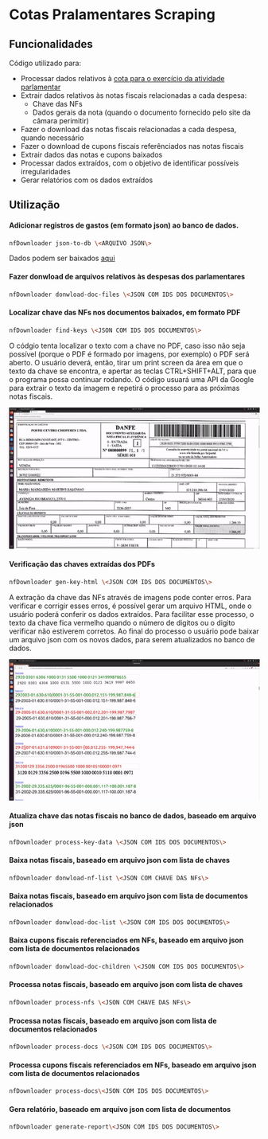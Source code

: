 # Cotas Pralamentares Scraping

## Funcionalidades

Código utilizado para:
- Processar dados relativos à [cota para o exercício da atividade parlamentar](https://www.camara.leg.br/cota-parlamentar/)
- Extrair dados relativos às notas fiscais relacionadas a cada despesa:
  - Chave das NFs
  - Dados gerais da nota (quando o documento fornecido pelo site da câmara perimitir)
- Fazer o download das notas fiscais relacionadas a cada despesa, quando necessário
- Fazer o download de cupons fiscais referênciados nas notas fiscais
- Extrair dados das notas e cupons baixados
- Processar dados extraídos, com o objetivo de identificar possíveis irregularidades
- Gerar relatórios com os dados extraídos

## Utilização
#### Adicionar registros de gastos (em formato json) ao banco de dados.
```bash
nfDownloader json-to-db \<ARQUIVO JSON\>
```

Dados podem ser baixados [aqui](https://dadosabertos.camara.leg.br/swagger/api.html#staticfile)


#### Fazer donwload de arquivos relativos às despesas dos parlamentares
```bash
nfDownloader donwload-doc-files \<JSON COM IDS DOS DOCUMENTOS\>
```

#### Localizar chave das NFs nos documentos baixados, em formato PDF
```bash
nfDownloader find-keys \<JSON COM IDS DOS DOCUMENTOS\>
```

O códgio tenta localizar o texto com a chave no PDF, caso isso não seja possível (porque o PDF é formado por imagens, por exemplo) o PDF será aberto. O usuário deverá, então, tirar um print screen da área em que o texto da chave se encontra, e apertar as teclas CTRL+SHIFT+ALT, para que o programa possa continuar rodando. O código usuará uma API da Google para extrair o texto da imagem e repetirá o processo para as próximas notas fiscais.

![](./docs/find_keys_pdf.gif)

#### Verificação das chaves extraídas dos PDFs
```bash
nfDownloader gen-key-html \<JSON COM IDS DOS DOCUMENTOS\>
```

A extração da chave das NFs através de imagens pode conter erros. Para verificar e corrigir esses erros, é possível gerar um arquivo HTML, onde o usuário poderá conferir os dados extraídos. Para facilitar esse processo, o texto da chave fica vermelho quando o número de digitos ou o digito verificar não estiverem corretos. Ao final do processo o usuário pode baixar um arquivo json com os novos dados, para serem atualizados no banco de dados.

![](./docs/keys_html.gif)

#### Atualiza chave das notas fiscais no banco de dados, baseado em arquivo json
```bash
nfDownloader process-key-data \<JSON COM IDS DOS DOCUMENTOS\>
```

#### Baixa notas fiscais, baseado em arquivo json com lista de chaves
```bash
nfDownloader donwload-nf-list \<JSON COM CHAVE DAS NFs\>
```

#### Baixa notas fiscais, baseado em arquivo json com lista de documentos relacionados
```bash
nfDownloader donwload-doc-list \<JSON COM IDS DOS DOCUMENTOS\>
```

#### Baixa cupons fiscais referenciados em NFs, baseado em arquivo json com lista de documentos relacionados
```bash
nfDownloader donwload-doc-children \<JSON COM IDS DOS DOCUMENTOS\>
```

#### Processa notas fiscais, baseado em arquivo json com lista de chaves
```bash
nfDownloader process-nfs \<JSON COM CHAVE DAS NFs\>
```

#### Processa notas fiscais, baseado em arquivo json com lista de documentos relacionados
```bash
nfDownloader process-docs \<JSON COM IDS DOS DOCUMENTOS\>
```

#### Processa cupons fiscais referenciados em NFs, baseado em arquivo json com lista de documentos relacionados
```bash
nfDownloader process-docs\<JSON COM IDS DOS DOCUMENTOS\>
```

#### Gera relatório, baseado em arquivo json com lista de documentos
```bash
nfDownloader generate-report\<JSON COM IDS DOS DOCUMENTOS\>
```
